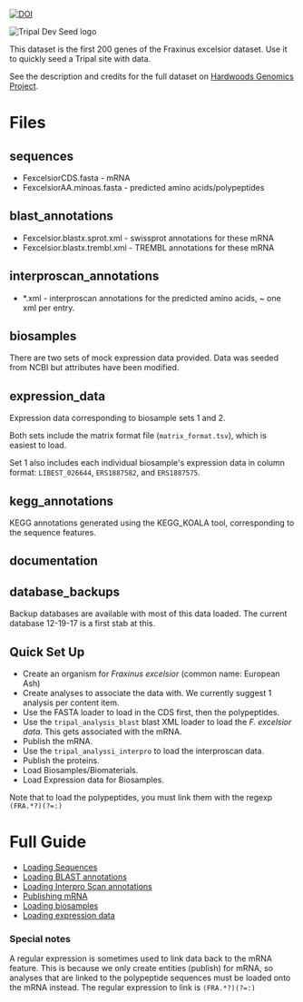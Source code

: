 [![DOI](https://zenodo.org/badge/107319541.svg)](https://zenodo.org/badge/latestdoi/107319541)


![Tripal Dev Seed logo](tripal_dev_mini_dataset/tripal_devseed.png)

This dataset is the first 200 genes of the Fraxinus excelsior dataset.  Use it to quickly seed a Tripal site with data.

See the description and credits for the full dataset on [Hardwoods Genomics Project](https://hardwoodgenomics.org/content/European-Ash).
# Files
## sequences
* FexcelsiorCDS.fasta - mRNA
* FexcelsiorAA.minoas.fasta - predicted amino acids/polypeptides

## blast_annotations
* Fexcelsior.blastx.sprot.xml - swissprot annotations for these mRNA
* Fexcelsior.blastx.trembl.xml - TREMBL annotations for these mRNA

## interproscan_annotations
* *.xml - interproscan annotations for the predicted amino acids, ~ one xml per entry.

## biosamples
There are two sets of mock expression data provided.  Data was seeded from NCBI but attributes have been modified.

## expression_data
Expression data corresponding to biosample sets 1 and 2.

Both sets include the matrix format file (`matrix_format.tsv`), which is easiest to load.

Set 1 also includes each individual biosample's expression data in column format: `LIBEST_026644`,  `ERS1887582`, and `ERS1887575`.

## kegg_annotations

KEGG annotations generated using the KEGG_KOALA tool, corresponding to the sequence features.

## documentation
	
## database_backups

Backup databases are available with most of this data loaded.  The current database 12-19-17 is a first stab at this.


## Quick Set Up

* Create an organism for _Fraxinus excelsior_ (common name: European Ash)
* Create analyses to associate the data with.  We currently suggest 1 analysis per content item.
* Use the FASTA loader to load in the CDS first, then the polypeptides.
* Use the `tripal_analysis_blast` blast XML loader to load the _F. excelsior data_.  This gets associated with the mRNA.
* Publish the mRNA.
* Use the `tripal_analyssi_interpro` to load the interproscan data.
* Publish the proteins.
* Load Biosamples/Biomaterials.
* Load Expression data for Biosamples.

Note that to load the polypeptides, you must link them with the regexp  `(FRA.*?)(?=:)`

# Full Guide
* [Loading Sequences](/documentation/loading_FASTA.md)
* [Loading BLAST annotations](/documentation/loading_BLAST.md)
* [Loading Interpro Scan annotations](/documentation/loading_IPS.md)
* [Publishing mRNA](/documentation/publishing_mRNA.md)
* [Loading biosamples](/documentation/loading_biosamples.md)
* [Loading expression data](/documentation/loading_expression_data.md)

### Special notes

A regular expression is sometimes used to link data back to the mRNA feature.  This is because we only create entities (publish) for mRNA, so analyses that are linked to the polypeptide sequences must be loaded onto the mRNA instead. The regular expression to link is `(FRA.*?)(?=:)`
